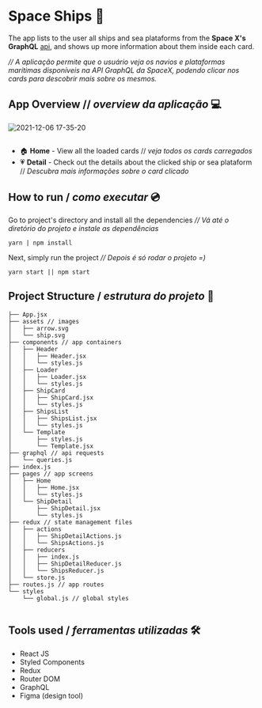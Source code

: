 # Space Ships 🚢

The app lists to the user all ships and sea plataforms from the **Space X's GraphQL** [api](https://api.spacex.land/graphql/), and shows up more information about them inside each card.

*// A aplicação permite que o usuário veja os navios e plataformas marítimas disponíveis na API GraphQL da SpaceX, podendo clicar nos cards para descobrir mais sobre os mesmos.*

## App Overview // *overview da aplicação* 💻

![2021-12-06 17-35-20](https://user-images.githubusercontent.com/53411709/144918978-0aba2511-7965-4413-964f-f30be01b97e4.gif)


##

- 🏠 **Home** - View all the loaded cards // *veja todos os cards carregados*
- 💗 **Detail** - Check out the details about the clicked ship or sea plataform // *Descubra mais informações sobre o card clicado*

## How to run / *como executar* 💿

Go to project's directory and install all the dependencies
*//  Vá até o diretório do projeto e instale as dependências*
```
yarn | npm install
```

Next, simply run the project
*// Depois é só rodar o projeto =)*
```
yarn start || npm start
```
## Project Structure / *estrutura do projeto* 🌳
```
├── App.jsx 
├── assets // images
│   ├── arrow.svg
│   └── ship.svg
├── components // app containers
│   ├── Header
│   │   ├── Header.jsx
│   │   └── styles.js
│   ├── Loader
│   │   ├── Loader.jsx
│   │   └── styles.js
│   ├── ShipCard
│   │   ├── ShipCard.jsx
│   │   └── styles.js
│   ├── ShipsList
│   │   ├── ShipsList.jsx
│   │   └── styles.js
│   └── Template
│       ├── styles.js
│       └── Template.jsx
├── graphql // api requests
│   └── queries.js
├── index.js
├── pages // app screens
│   ├── Home
│   │   ├── Home.jsx
│   │   └── styles.js
│   └── ShipDetail
│       ├── ShipDetail.jsx
│       └── styles.js
├── redux // state management files
│   ├── actions
│   │   ├── ShipDetailActions.js
│   │   └── ShipsActions.js
│   ├── reducers
│   │   ├── index.js
│   │   ├── ShipDetailReducer.js
│   │   └── ShipsReducer.js
│   └── store.js
├── routes.js // app routes
└── styles
    └── global.js // global styles


``` 
## Tools used / *ferramentas utilizadas* 🛠
- React JS
- Styled Components
- Redux
- Router DOM
- GraphQL
- Figma (design tool)


